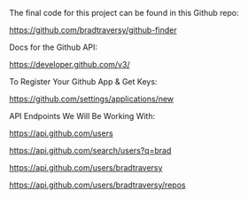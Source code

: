 The final code for this project can be found in this Github repo:

https://github.com/bradtraversy/github-finder



Docs for the Github API:

https://developer.github.com/v3/



To Register Your Github App & Get Keys:

https://github.com/settings/applications/new



API Endpoints We Will Be Working With:

https://api.github.com/users

https://api.github.com/search/users?q=brad

https://api.github.com/users/bradtraversy

https://api.github.com/users/bradtraversy/repos